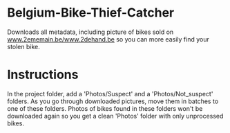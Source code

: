 # Belgium-Bike-Thief-Catcher
Downloads all metadata, including picture of bikes sold on www.2ememain.be/www.2dehand.be so you can more easily find your stolen bike.

# Instructions
In the project folder, add a 'Photos/Suspect' and a 'Photos/Not_suspect' folders. As you go through downloaded pictures, move them in batches to one of these folders. Photos of bikes found in these folders won't be downloaded again so you get a clean 'Photos' folder with only unprocessed bikes.
